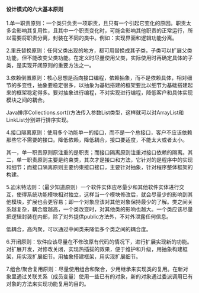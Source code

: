 #### 设计模式的六大基本原则

1.单一职责原则：一个类只负责一项职责，且只有一个引起它变化的原因。职责太多会影响其复用性，且其中一个职责变化时，可能会影响其他职责的正常运行，所以需要将职责分离，封装在不同的类中。例如：实现界面和逻辑功能分离。

2.里氏替换原则：任何父类出现的地方，都可用替换成其子类，子类可以扩展父类功能，但不能改变父类功能。在定义时尽量使用父类，实际使用时再确定具体的子类，是实现开闭原则的重要方法之一。

3.依赖倒置原则：核心思想是面向接口编程，依赖抽象，而不是依赖具体，相对细节的多变性，抽象要稳定很多，以抽象为基础搭建的框架要比以细节为基础搭建起来的框架稳定得多。要对抽象进行编程，不对实现进行编程，降低客户和具体实现模块之间的耦合。

Java排序Collections.sort()方法传入参数List类型，这样就可以对ArrayList和LinkList分别进行排序实现。

4.接口隔离原则：使用多个功能单一的接口，而不是一个总接口，客户不应该依赖那些它不需要的接口。降低依赖，降低耦合，接口要适度，不能太大或者太小。

其一，单一职责原则原注重的是职责；而接口隔离原则注重对接口依赖的隔离。其二，单一职责原则主要是约束类，其次才是接口和方法，它针对的是程序中的实现和细节；而接口隔离原则主要约束接口接口，主要针对抽象，针对程序整体框架的构建。

5.迪米特法则：（最少知道原则）一个软件实体应尽量少和其他软件实体进行交互，使得系统功能模块相对独立，这样当一个模块修改后，就会尽量少的影响到其他模块，扩展也会更容易；即一个对象应该对其他对象保持最少的了解。类之间关系越复杂，耦合度越高，一个类改变时，对其他类的影响也越大。一个类应该尽量把逻辑封装在内部，除了对外提供public方法外，不对外泄露任何信息。

低耦合，高内聚，可以通过中间类来降低多个类之间的耦合度。

6.开闭原则：软件应该尽量在不修改原有代码的情况下，进行扩展实现新的功能。对扩展开发，对修改关闭，实现热插拔的效果，便于维护和升级，用抽象构建框架，用实现扩展细节。用抽象搭建框架，用实现扩展细节。

7.组合/聚合复用原则：尽量使用组合和聚合，少用继承来实现类的复用。在新对象里通过关联关系（成员变量）使用一些已有的对象，新的对象通过委派调用已有对象的方法来实现功能复用的目的。

